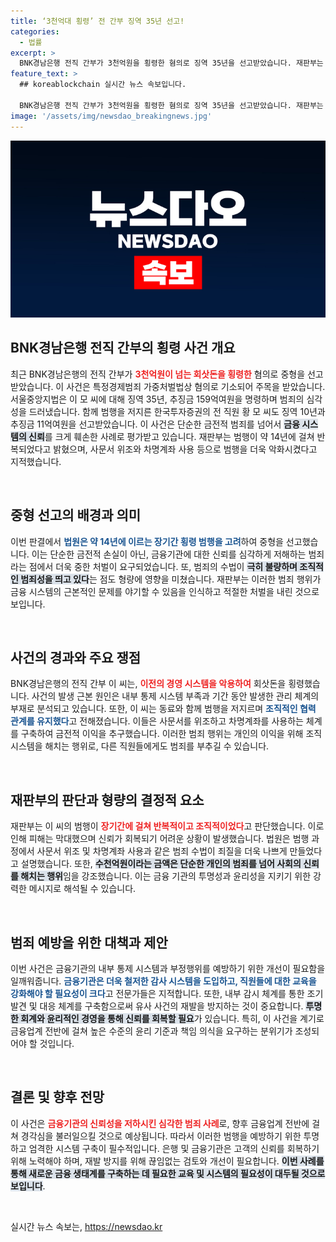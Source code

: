 ```yaml
---
title: ‘3천억대 횡령’ 전 간부 징역 35년 선고!
categories:
  - 법률
excerpt: >
  BNK경남은행 전직 간부가 3천억원을 횡령한 혐의로 징역 35년을 선고받았습니다. 재판부는 장기간에 걸친 범죄와 악질적인 수법을 강하게 비판하며 엄중한 처벌을 내렸습니다.
feature_text: >
  ## koreablockchain 실시간 뉴스 속보입니다.

  BNK경남은행 전직 간부가 3천억원을 횡령한 혐의로 징역 35년을 선고받았습니다. 재판부는 장기간에 걸친 범죄와 악질적인 수법을 강하게 비판하며 엄중한 처벌을 내렸습니다.
image: '/assets/img/newsdao_breakingnews.jpg'
---
```


<p><img src="/assets/img/newsdao_breakingnews.jpg" alt="koreablockchain 속보" /></p>

<h2 data-ke-size="size26">BNK경남은행 전직 간부의 횡령 사건 개요</h2>

<p data-ke-size="size16">최근 BNK경남은행의 전직 간부가 <b><span style="color: #ee2323;">3천억원이 넘는 회삿돈을 횡령한</span></b> 혐의로 중형을 선고받았습니다. 이 사건은 특정경제범죄 가중처벌법상 혐의로 기소되어 주목을 받았습니다. 서울중앙지법은 이 모 씨에 대해 징역 35년, 추징금 159억여원을 명령하며 범죄의 심각성을 드러냈습니다. 함께 범행을 저지른 한국투자증권의 전 직원 황 모 씨도 징역 10년과 추징금 11억여원을 선고받았습니다. 이 사건은 단순한 금전적 범죄를 넘어서 <b><span style="background-color: #21538527;">금융 시스템의 신뢰</span></b>를 크게 훼손한 사례로 평가받고 있습니다. 재판부는 범행이 약 14년에 걸쳐 반복되었다고 밝혔으며, 사문서 위조와 차명계좌 사용 등으로 범행을 더욱 악화시켰다고 지적했습니다. </p>

<p data-ke-size="size16">&nbsp;</p>

<h2 data-ke-size="size26">중형 선고의 배경과 의미</h2>

<p data-ke-size="size16">이번 판결에서 <b><span style="color: #1a5490;">법원은 약 14년에 이르는 장기간 횡령 범행을 고려</span></b>하여 중형을 선고했습니다. 이는 단순한 금전적 손실이 아닌, 금융기관에 대한 신뢰를 심각하게 저해하는 범죄라는 점에서 더욱 중한 처벌이 요구되었습니다. 또, 범죄의 수법이 <b><span style="background-color: #21538527;">극히 불량하며 조직적인 범죄성을 띄고 있다</span></b>는 점도 형량에 영향을 미쳤습니다. 재판부는 이러한 범죄 행위가 금융 시스템의 근본적인 문제를 야기할 수 있음을 인식하고 적절한 처벌을 내린 것으로 보입니다.</p>

<p data-ke-size="size16">&nbsp;</p>

<h2 data-ke-size="size26">사건의 경과와 주요 쟁점</h2>

<p data-ke-size="size16">BNK경남은행의 전직 간부 이 씨는, <b><span style="color: #ee2323;">이전의 경영 시스템을 악용하여</span></b> 회삿돈을 횡령했습니다. 사건의 발생 근본 원인은 내부 통제 시스템 부족과 기간 동안 발생한 관리 체계의 부재로 분석되고 있습니다. 또한, 이 씨는 동료와 함께 범행을 저지르며 <b><span style="color: #1a5490;">조직적인 협력 관계를 유지했다</span></b>고 전해졌습니다. 이들은 사문서를 위조하고 차명계좌를 사용하는 체계를 구축하여 금전적 이익을 추구했습니다. 이러한 범죄 행위는 개인의 이익을 위해 조직 시스템을 해치는 행위로, 다른 직원들에게도 범죄를 부추길 수 있습니다.</p>

<p data-ke-size="size16">&nbsp;</p>

<h2 data-ke-size="size26">재판부의 판단과 형량의 결정적 요소</h2>

<p data-ke-size="size16">재판부는 이 씨의 범행이 <b><span style="color: #ee2323;">장기간에 걸쳐 반복적이고 조직적이었다</span></b>고 판단했습니다. 이로 인해 피해는 막대했으며 신뢰가 회복되기 어려운 상황이 발생했습니다. 법원은 범행 과정에서 사문서 위조 및 차명계좌 사용과 같은 범죄 수법이 죄질을 더욱 나쁘게 만들었다고 설명했습니다. 또한, <b><span style="background-color: #21538527;">수천억원이라는 금액은 단순한 개인의 범죄를 넘어 사회의 신뢰를 해치는 행위</span></b>임을 강조했습니다. 이는 금융 기관의 투명성과 윤리성을 지키기 위한 강력한 메시지로 해석될 수 있습니다.</p>

<p data-ke-size="size16">&nbsp;</p>

<h2 data-ke-size="size26">범죄 예방을 위한 대책과 제안</h2>

<p data-ke-size="size16">이번 사건은 금융기관의 내부 통제 시스템과 부정행위를 예방하기 위한 개선이 필요함을 일깨워줍니다. <b><span style="color: #1a5490;">금융기관은 더욱 철저한 감사 시스템을 도입하고, 직원들에 대한 교육을 강화해야 할 필요성이 크다</span></b>고 전문가들은 지적합니다. 또한, 내부 감시 체계를 통한 조기 발견 및 대응 체계를 구축함으로써 유사 사건의 재발을 방지하는 것이 중요합니다. <b><span style="background-color: #21538527;">투명한 회계와 윤리적인 경영을 통해 신뢰를 회복할 필요</span></b>가 있습니다. 특히, 이 사건을 계기로 금융업계 전반에 걸쳐 높은 수준의 윤리 기준과 책임 의식을 요구하는 분위기가 조성되어야 할 것입니다.</p>

<p data-ke-size="size16">&nbsp;</p>

<h2 data-ke-size="size26">결론 및 향후 전망</h2>

<p data-ke-size="size16">이 사건은 <b><span style="color: #ee2323;">금융기관의 신뢰성을 저하시킨 심각한 범죄 사례</span></b>로, 향후 금융업계 전반에 걸쳐 경각심을 불러일으킬 것으로 예상됩니다. 따라서 이러한 범행을 예방하기 위한 투명하고 엄격한 시스템 구축이 필수적입니다. 은행 및 금융기관은 고객의 신뢰를 회복하기 위해 노력해야 하며, 재발 방지를 위해 끊임없는 검토와 개선이 필요합니다. <b><span style="background-color: #21538527;">이번 사례를 통해 새로운 금융 생태계를 구축하는 데 필요한 교육 및 시스템의 필요성이 대두될 것으로 보입니다</span></b>.</p>

<p data-ke-size="size16">&nbsp;</p>
실시간 뉴스 속보는, <a href="https://newsdao.kr" rel="dofollow">https://newsdao.kr</a>


